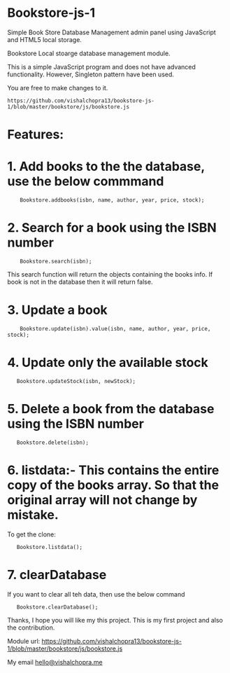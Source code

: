 # Bookstore-js-1
Simple Book Store Database Management admin panel using JavaScript and HTML5 local storage.

Bookstore Local stoarge database management module.

This is a simple JavaScript program and does not have advanced functionality. However, Singleton pattern have been used.

You are free to make changes to it.

    https://github.com/vishalchopra13/bookstore-js-1/blob/master/bookstore/js/bookstore.js

# Features:

# 1. Add books to the the database, use the below commmand

        Bookstore.addbooks(isbn, name, author, year, price, stock);
  
  
# 2. Search for a book using the ISBN number

        Bookstore.search(isbn);
  
  This search function will return the objects containing the books info. If book is not in the database then it will return false.
  
  
# 3. Update a book

        Bookstore.update(isbn).value(isbn, name, author, year, price, stock);
  
  
# 4. Update only the available stock

       Bookstore.updateStock(isbn, newStock);
  
  
# 5. Delete a book from the database using the ISBN number

       Bookstore.delete(isbn);
  
  
# 6. listdata:- This contains the entire copy of the books array. So that the original array will not change by mistake.

  To get the clone: 
  
       Bookstore.listdata();
  
  
# 7. clearDatabase

  If you want to clear all teh data, then use the below command
  
       Bookstore.clearDatabase();



Thanks, I hope you will like my this project. This is my first project and also the contribution.

Module url:  https://github.com/vishalchopra13/bookstore-js-1/blob/master/bookstore/js/bookstore.js

My email hello@vishalchopra.me

